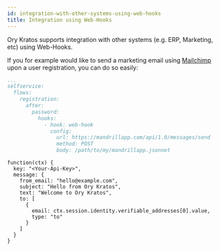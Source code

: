 ```yaml
---
id: integration-with-other-systems-using-web-hooks
title: Integration using Web-Hooks
---
```


Ory Kratos supports integration with other systems (e.g. ERP, Marketing, etc) using Web-Hooks.

If you for example would like to send a marketing email using [Mailchimp](https://mailchimp.com) upon a user registration, you can do so easily:

```yaml title="path/to/my/kratos.config.yml"
...
selfservice:
  flows:
    registration:
      after:
        password:
          hooks:
            - hook: web-hook
              config:
                url: https://mandrillapp.com/api/1.0/messages/send
                method: POST
                body: /path/to/my/mandrillapp.jsonnet
```

```jsonnet title="/path/to/my/mandrillapp.jsonnet"
function(ctx) {
  key: "<Your-Api-Key>",
  message: {
    from_email: "hello@example.com",
    subject: "Hello from Ory Kratos",
    text: "Welcome to Ory Kratos",
    to: [
      {
        email: ctx.session.identity.verifiable_addresses[0].value,
        type: "to"
      }
    ]
  }
}
```

